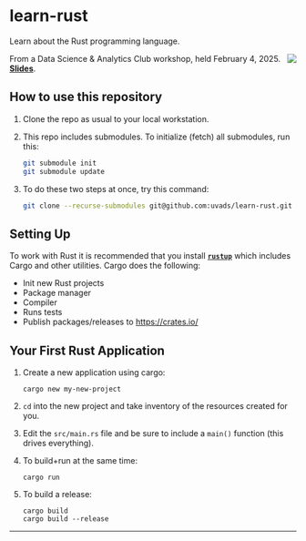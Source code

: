 # learn-rust

Learn about the Rust programming language.

<img src="https://rustacean.net/assets/rustacean-flat-happy.png" aligln="right" style="float:right; max-width:25%" />

From a Data Science & Analytics Club workshop, held February 4, 2025. [**Slides**](introducing-rust.pdf).

## How to use this repository

1. Clone the repo as usual to your local workstation.
2. This repo includes submodules. To initialize (fetch) all submodules, run this:

    ```bash
    git submodule init
    git submodule update
    ```

3. To do these two steps at once, try this command:

    ```bash
    git clone --recurse-submodules git@github.com:uvads/learn-rust.git
    ```

## Setting Up

To work with Rust it is recommended that you install [**`rustup`**](https://doc.rust-lang.org/cargo/getting-started/installation.html) which includes Cargo and other utilities. Cargo does the following:

- Init new Rust projects
- Package manager
- Compiler
- Runs tests
- Publish packages/releases to https://crates.io/

## Your First Rust Application

1. Create a new application using cargo:

    ```
    cargo new my-new-project
    ```

2. `cd` into the new project and take inventory of the resources created for you.

3. Edit the `src/main.rs` file and be sure to include a `main()` function (this drives everything).

4. To build+run at the same time:

    ```
    cargo run
    ```

5. To build a release:

    ```
    cargo build
    cargo build --release
    ```

- - -
